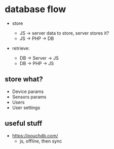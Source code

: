 # database flow

- store
  - JS -> server data to store, server stores it?
  - JS -> PHP -> DB

- retrieve:
  - DB -> Server -> JS
  - DB -> PHP -> JS


## store what?

- Device params
- Sensors params
- Users
- User settings

## useful stuff

- https://pouchdb.com/
  - js, offline, then sync
